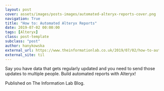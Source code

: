 ```yaml
---
layout: post
cover: assets/images/posts-images/automated-alteryx-reports-cover.png
navigation: True
title: "How to: Automated Alteryx Reports"
date: 2019-07-02 00:00:00
tags: [Alteryx]
class: post-template
subclass: "post"
author: hanykowska
external_url: https://www.theinformationlab.co.uk/2019/07/02/how-to-automated-alteryx-reports/
external_site: til
---
```


Say you have data that gets regularly updated and you need to send those updates to multiple people. Build automated reports with Alteryx!

Published on The Information Lab Blog.
